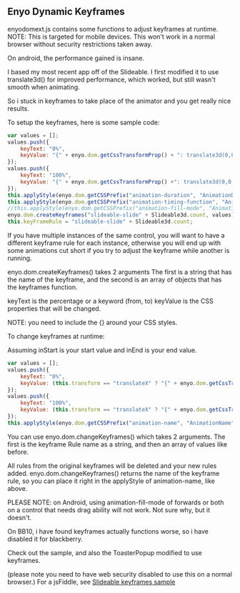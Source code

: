 
## Enyo Dynamic Keyframes

enyodomext.js contains some functions to adjust keyframes at runtime.
NOTE: This is targeted for mobile devices. This won't work in a normal browser without security restrictions taken away.

On android, the performance gained is insane.

I based my most recent app off of the Slideable. I first modified it to use translate3d() for improved performance, which worked,
but still wasn't smooth when animating.

So i stuck in keyframes to take place of the animator and you get really nice results.

To setup the keyframes, here is some sample code:
```javascript
var values = [];
values.push({
	keyText: "0%",
	keyValue: "{" + enyo.dom.getCssTransformProp() + ": translate3d(0,0,0);}"
});
values.push({
	keyText: "100%",
	keyValue: "{" + enyo.dom.getCssTransformProp() +": translate3d(0,0,0);}"
});
this.applyStyle(enyo.dom.getCSSPrefix("animation-duration", "AnimationDuration"), this.timingDuration + "s");
this.applyStyle(enyo.dom.getCSSPrefix("animation-timing-function", "AnimationTimingFunction"), this.timingFunction);
//this.applyStyle(enyo.dom.getCSSPrefix("animation-fill-mode", "AnimationFillMode"), "forwards");
enyo.dom.createKeyframes("slideable-slide" + Slideable3d.count, values);
this.keyFrameRule = "slideable-slide" + Slideable3d.count;
```

If you have multiple instances of the same control, you will want to have a different keyframe rule for each instance, otherwise
you will end up with some animations cut short if you try to adjust the keyframe while another is running.

enyo.dom.createKeyframes() takes 2 arguments
The first is a string that has the name of the keyframe, and the second is an array of objects that has the keyframes function.

keyText is the percentage or a keyword (from, to)
keyValue is the CSS properties that will be changed.

NOTE: you need to include the {} around your CSS styles.

To change keyframes at runtime:

Assuming inStart is your start value and inEnd is your end value.

```javascript
var values = [];
values.push({
	keyText: "0%",
	keyValue: (this.transform == "translateX" ? "{" + enyo.dom.getCssTransformProp() + ": translate3d(" + inStart + this.unit +",0,0);}" : "{" + enyo.dom.getCssTransformProp() + ": translate3d(0," + inStart + this.unit + ",0);}")
});
values.push({
	keyText: "100%",
	keyValue: (this.transform == "translateX" ? "{" + enyo.dom.getCssTransformProp() + ": translate3d(" + inEnd + this.unit +",0,0);}" : "{" + enyo.dom.getCssTransformProp() + ": translate3d(0," + inEnd + this.unit + ",0);}")
});
this.applyStyle(enyo.dom.getCSSPrefix("animation-name", "AnimationName"), enyo.dom.changeKeyframes(this.keyFrameRule, values));
```

You can use enyo.dom.changeKeyframes() which takes 2 arguments.
The first is the keyframe Rule name as a string, and then an array of values like before.

All rules from the original keyframes will be deleted and your new rules added.
enyo.dom.changeKeyframes() returns the name of the keyframe rule, so you can place it right in the applyStyle of animation-name, like above.


PLEASE NOTE: on Android, using animation-fill-mode of forwards or both on a control that needs drag ability will not work. Not sure why, but it doesn't.

On BB10, i have found keyframes actually functions worse, so i have disabled it for blackberry.

Check out the sample, and also the ToasterPopup modified to use keyframes.

(please note you need to have web security disabled to use this on a normal browser.)
For a jsFiddle, see  [Slideable keyframes sample](http://jsfiddle.net/jq7yM/1/)